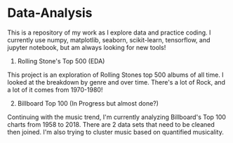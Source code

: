 # Data-Analysis

This is a repository of my work as I explore data and practice coding.
I currently use numpy, matplotlib, seaborn, scikit-learn, tensorflow, and jupyter notebook, but am always looking for new tools!

1. Rolling Stone's Top 500 (EDA)

  This project is an exploration of Rolling Stones top 500 albums of all time. I looked at the breakdown by genre and over time. There's a    lot of Rock, and a lot of it comes from 1970-1980! 

2. Billboard Top 100 (In Progress but almost done?)

  Continuing with the music trend, I'm currently analyzing Billboard's Top 100 charts from 1958 to 2018. There are 2 data sets that need to be cleaned then joined. I'm also trying to cluster music based on quantified musicality.
